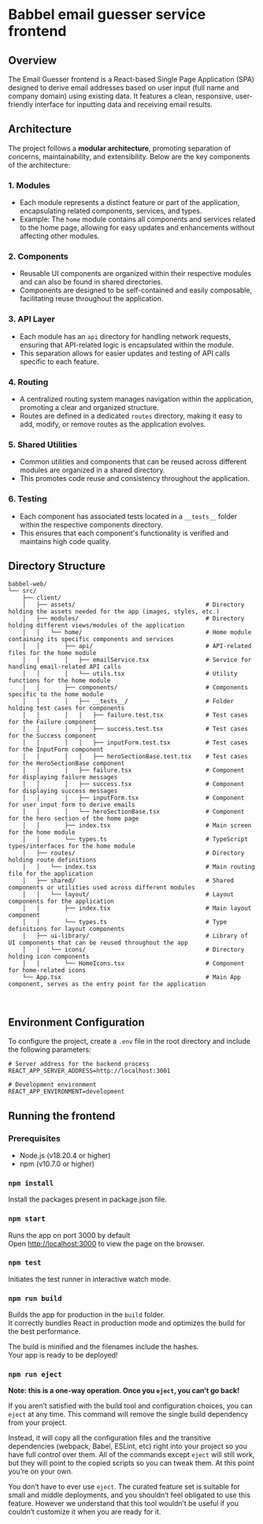 # Babbel email guesser service frontend

## Overview

The Email Guesser frontend is a React-based Single Page Application (SPA) designed to derive 
email addresses based on user input (full name and company domain) using existing data. 
It features a clean, responsive, user-friendly interface for inputting data and receiving email results.


## Architecture

The project follows a **modular architecture**, promoting separation of concerns, maintainability, and extensibility. Below are the key components of the architecture:

### 1. **Modules**
- Each module represents a distinct feature or part of the application, encapsulating related components, services, and types.
- Example: The `home` module contains all components and services related to the home page, allowing for easy updates and enhancements without affecting other modules.

### 2. **Components**
- Reusable UI components are organized within their respective modules and can also be found in shared directories.
- Components are designed to be self-contained and easily composable, facilitating reuse throughout the application.

### 3. **API Layer**
- Each module has an `api` directory for handling network requests, ensuring that API-related logic is encapsulated within the module.
- This separation allows for easier updates and testing of API calls specific to each feature.

### 4. **Routing**
- A centralized routing system manages navigation within the application, promoting a clear and organized structure.
- Routes are defined in a dedicated `routes` directory, making it easy to add, modify, or remove routes as the application evolves.

### 5. **Shared Utilities**
- Common utilities and components that can be reused across different modules are organized in a shared directory.
- This promotes code reuse and consistency throughout the application.

### 6. **Testing**
- Each component has associated tests located in a `__tests__` folder within the respective components directory.
- This ensures that each component's functionality is verified and maintains high code quality.


## Directory Structure

```
babbel-web/
└── src/
    ├── client/
    │   ├── assets/                                     # Directory holding the assets needed for the app (images, styles, etc.)
    │   ├── modules/                                    # Directory holding different views/modules of the application
    │   │   └── home/                                   # Home module containing its specific components and services
    │   │       ├── api/                                # API-related files for the home module
    │   │       │   ├── emailService.tsx                # Service for handling email-related API calls
    │   │       │   └── utils.tsx                       # Utility functions for the home module
    │   │       ├── components/                         # Components specific to the home module
    │   │       │   ├── __tests__/                      # Folder holding test cases for components
    │   │       │   │   ├── failure.test.tsx            # Test cases for the Failure component
    │   │       │   │   ├── success.test.tsx            # Test cases for the Success component
    │   │       │   │   ├── inputForm.test.tsx          # Test cases for the InputForm component
    │   │       │   │   ├── heroSectionBase.test.tsx    # Test cases for the HeroSectionBase component
    │   │       │   ├── failure.tsx                     # Component for displaying failure messages
    │   │       │   ├── success.tsx                     # Component for displaying success messages
    │   │       │   ├── inputForm.tsx                   # Component for user input form to derive emails
    │   │       │   └── heroSectionBase.tsx             # Component for the hero section of the home page
    │   │       ├── index.tsx                           # Main screen for the home module
    │   │       └── types.ts                            # TypeScript types/interfaces for the home module
    │   ├── routes/                                     # Directory holding route definitions
    │   │   └── index.tsx                               # Main routing file for the application
    │   ├── shared/                                     # Shared components or utilities used across different modules
    │   │   └── layout/                                 # Layout components for the application
    │   │       ├── index.tsx                           # Main layout component
    │   │       └── types.ts                            # Type definitions for layout components
    │   ├── ui-library/                                 # Library of UI components that can be reused throughout the app
    │   │   └── icons/                                  # Directory holding icon components
    │   │       └── HomeIcons.tsx                       # Component for home-related icons
    └── App.tsx                                         # Main App component, serves as the entry point for the application
    
    

```

## Environment Configuration

To configure the project, create a `.env` file in the root directory and include the following parameters:

```plaintext
# Server address for the backend process
REACT_APP_SERVER_ADDRESS=http://localhost:3001 

# Development environment
REACT_APP_ENVIRONMENT=development
```

## Running the frontend

### Prerequisites

- Node.js (v18.20.4 or higher)
- npm (v10.7.0 or higher)

### `npm install`

Install the packages present in package.json file.

### `npm start`

Runs the app on port 3000 by default\
Open [http://localhost:3000](http://localhost:3000) to view the page on the browser.

### `npm test`

Initiates the test runner in interactive watch mode.

### `npm run build`

Builds the app for production in the `build` folder.\
It correctly bundles React in production mode and optimizes the build for the best performance.

The build is minified and the filenames include the hashes.\
Your app is ready to be deployed!


### `npm run eject`

**Note: this is a one-way operation. Once you `eject`, you can’t go back!**

If you aren’t satisfied with the build tool and configuration choices, you can `eject` at any time. This command will remove the single build dependency from your project.

Instead, it will copy all the configuration files and the transitive dependencies (webpack, Babel, ESLint, etc) right into your project so you have full control over them. All of the commands except `eject` will still work, but they will point to the copied scripts so you can tweak them. At this point you’re on your own.

You don’t have to ever use `eject`. The curated feature set is suitable for small and middle deployments, and you shouldn’t feel obligated to use this feature. However we understand that this tool wouldn’t be useful if you couldn’t customize it when you are ready for it.
